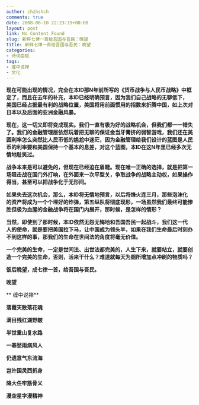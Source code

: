 ```yaml
---
author: chzhshch
comments: true
date: 2008-06-10 22:23:19+00:00
layout: post
link: No Content Found
slug: 新鲜七律一首给吾国与吾民：晚望
title: 新鲜七律一首给吾国与吾民：晚望
categories:
- 诗词曲赋
tags:
- 缠中说禅
- 文化
---
```


			

**现在可能出现的情况，完全在本ID那N年前所写的《货币战争与人民币战略》中框定了，而且在去年的补充，本ID已经明确预言，因为我们自己战略的无聊低下，美国已经占据最有利的战略位置，美国将用前面惯用的招数来折腾中国，如上次对****日本****以及后面的亚洲金融风暴。**

**现在，这一切又即将变成现实。我们一直有极为好的战略机会，但我们都一一错失了。我们的金融管理层依然玩着把无聊的保证金当牙膏挤的弱智游戏，我们还在美圆利率怎么突然比人民币低的尴尬中迷茫，因为金融管理给我们设计的蓝图是人民币的利率要和美圆保持一个基本的息差，对这个蓝图，本ID在这N年里已经多次无情地耻笑过。**

**战争本来是可以避免的，但现在已经迫在眉睫。现在唯一正确的选择，就是把第一场阻击战在国门外打响，在外面来一次平型关，争取战争的战略主动权，如果操作得当，甚至可以把战争化于无形间。**

**如果失去这次机会，那么，本ID将无情地预言，以后将烽火连三月，那些泡沫化的资产将成为一个个埋好的炸弹，第五纵队将彻底现形，一场虽然我们最终可能惨胜但极为血腥的金融战争将在国门内展开，那时候，是怎样的情形？**

**当然，即使到了那时候，本ID依然无怨无悔地和吾国吾民一起战斗，我们这一代人的使命，就是要把美国拉下马，让中国成为领头羊，如果在我们生命最后时刻办不到这样的事，那我们的生命在世间法的角度将毫无价值。**

**一个完美的生命，一定是世间法、出世法都完美的，人生下来，就要站立，就要创造一个完美的生命，否则，活来干什么？难道就每天为厕所增加点冲刷的物质吗？**

**饭后晚望，成七律一首，给吾国与吾民。**

**晚望**

** 缠中说禅**

**落霞天散落花魂**

**满目残红湖野皴**

**半世重山复水路**

**一春愁雨病风人**

**仍遗意气东流海**

**岂许国灵西折身**

**降大任牢筋骨义**

**漫空星字漫精神**
